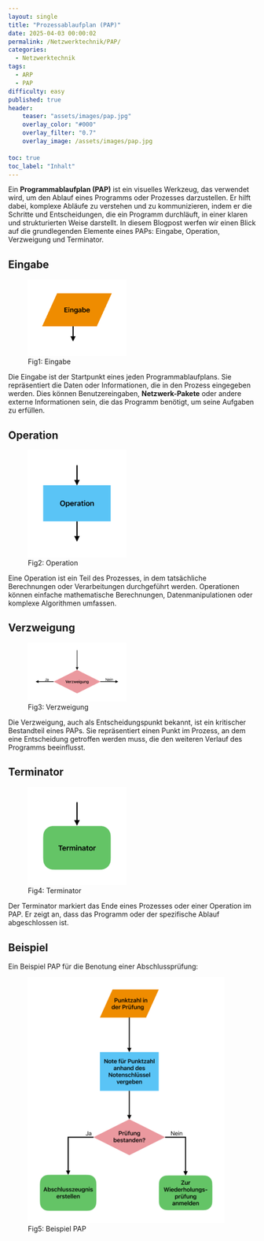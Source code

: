```yaml
---
layout: single
title: "Prozessablaufplan (PAP)"
date: 2025-04-03 00:00:02
permalink: /Netzwerktechnik/PAP/
categories:
  - Netzwerktechnik
tags:
  - ARP
  - PAP
difficulty: easy
published: true
header:
    teaser: "assets/images/pap.jpg"
    overlay_color: "#000"
    overlay_filter: "0.7"
    overlay_image: /assets/images/pap.jpg

toc: true
toc_label: "Inhalt"
---
```



Ein **Programmablaufplan (PAP)** ist ein visuelles Werkzeug, das verwendet wird, um den Ablauf eines Programms oder Prozesses darzustellen. Er hilft dabei, komplexe Abläufe zu verstehen und zu kommunizieren, indem er die Schritte und Entscheidungen, die ein Programm durchläuft, in einer klaren und strukturierten Weise darstellt. In diesem Blogpost werfen wir einen Blick auf die grundlegenden Elemente eines PAPs: Eingabe, Operation, Verzweigung und Terminator.

## Eingabe

<figure>
    <img src="/assets/images/Eingabe.pdf" width="200"/>
    <figcaption>Fig1: Eingabe </figcaption>
</figure>

Die Eingabe ist der Startpunkt eines jeden Programmablaufplans. Sie repräsentiert die Daten oder Informationen, die in den Prozess eingegeben werden. Dies können Benutzereingaben, **Netzwerk-Pakete** oder andere externe Informationen sein, die das Programm benötigt, um seine Aufgaben zu erfüllen. 

## Operation

<figure>
    <img src="/assets/images/Operation.pdf" width="200"/>
    <figcaption>Fig2: Operation </figcaption>
</figure>

Eine Operation ist ein Teil des Prozesses, in dem tatsächliche Berechnungen oder Verarbeitungen durchgeführt werden. Operationen können einfache mathematische Berechnungen, Datenmanipulationen oder komplexe Algorithmen umfassen.

## Verzweigung

<figure>
    <img src="/assets/images/Verzweigung.pdf" width="200"/>
    <figcaption>Fig3: Verzweigung </figcaption>
</figure>

Die Verzweigung, auch als Entscheidungspunkt bekannt, ist ein kritischer Bestandteil eines PAPs. Sie repräsentiert einen Punkt im Prozess, an dem eine Entscheidung getroffen werden muss, die den weiteren Verlauf des Programms beeinflusst. 

## Terminator

<figure>
    <img src="/assets/images/Terminator.pdf" width="200"/>
    <figcaption>Fig4: Terminator </figcaption>
</figure>

Der Terminator markiert das Ende eines Prozesses oder einer Operation im PAP. Er zeigt an, dass das Programm oder der spezifische Ablauf abgeschlossen ist.


## Beispiel

Ein Beispiel PAP für die Benotung einer Abschlussprüfung:

<figure>
    <img src="/assets/images/Beispiel_PAP.pdf" width="400" />
    <figcaption>Fig5: Beispiel PAP </figcaption>
</figure>